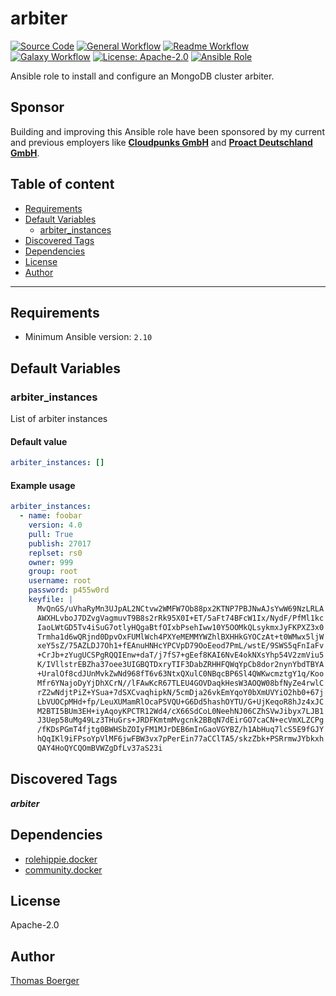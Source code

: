 # arbiter

[![Source Code](https://img.shields.io/badge/github-source%20code-blue?logo=github&logoColor=white)](https://github.com/rolehippie/arbiter)
[![General Workflow](https://github.com/rolehippie/arbiter/actions/workflows/general.yml/badge.svg)](https://github.com/rolehippie/arbiter/actions/workflows/general.yml)
[![Readme Workflow](https://github.com/rolehippie/arbiter/actions/workflows/docs.yml/badge.svg)](https://github.com/rolehippie/arbiter/actions/workflows/docs.yml)
[![Galaxy Workflow](https://github.com/rolehippie/arbiter/actions/workflows/galaxy.yml/badge.svg)](https://github.com/rolehippie/arbiter/actions/workflows/galaxy.yml)
[![License: Apache-2.0](https://img.shields.io/github/license/rolehippie/arbiter)](https://github.com/rolehippie/arbiter/blob/master/LICENSE)
[![Ansible Role](https://img.shields.io/badge/role-rolehippie.arbiter-blue)](https://galaxy.ansible.com/rolehippie/arbiter)

Ansible role to install and configure an MongoDB cluster arbiter.

## Sponsor

Building and improving this Ansible role have been sponsored by my current and previous employers like **[Cloudpunks GmbH](https://cloudpunks.de)** and **[Proact Deutschland GmbH](https://www.proact.eu)**.

## Table of content

- [Requirements](#requirements)
- [Default Variables](#default-variables)
  - [arbiter_instances](#arbiter_instances)
- [Discovered Tags](#discovered-tags)
- [Dependencies](#dependencies)
- [License](#license)
- [Author](#author)

---

## Requirements

- Minimum Ansible version: `2.10`

## Default Variables

### arbiter_instances

List of arbiter instances

#### Default value

```YAML
arbiter_instances: []
```

#### Example usage

```YAML
arbiter_instances:
  - name: foobar
    version: 4.0
    pull: True
    publish: 27017
    replset: rs0
    owner: 999
    group: root
    username: root
    password: p455w0rd
    keyfile: |
      MvQnGS/uVhaRyMn3UJpAL2NCtvw2WMFW7Ob88px2KTNP7PBJNwAJsYwW69NzLRLA
      AWXHLvboJ7DZvgVagmuvT9B8s2rRk95X0I+ET/5aFt74BFcW1Ix/NydF/PfMl1kc
      IaoLWtGD5Tv4iSuG7otlyHQgaBtfOIxbPsehIww10Y5OOMkQLsykmxJyFKPXZ3x0
      Trmha1d6wQRjnd0DpvOxFUMlWch4PXYeMEMMYWZhlBXHHkGYOCzAt+t0WMwx5ljW
      xeY5sZ/75AZLDJ7Oh1+fEAnuHNHcYPCVpD79OoEeod7PmL/wstE/9SWS5qFnIaFv
      +CrJb+zYugUCSPgRQQIEnw+daT/j7fS7+gEef8KAI6NvE4okNXsYhp54V2zmViu5
      K/IVllstrEBZha37oee3UIGBQTDxryTIF3DabZRHHFQWqYpCb8dor2nynYbdTBYA
      +UralOf8cdJUnMvkZwNd968fT6v63NtxQXulC0NBqcBP6Sl4QWKwcmztgY1q/Koo
      Mfr6YNajoDyYjDhXCrN//lFAwKcR67TLEU4GOVDaqkHesW3AOQW08bfNyZe4rwlC
      rZ2wNdjtPiZ+YSua+7dSXCvaqhipkN/5cmDja26vkEmYqoY0bXmUVYiO2hb0+67j
      LbVUOCpMHd+fp/LeuXUMamRlOcaP5VQU+G6Dd5hashOYTU/G+UjKeqoR8hJz4xJC
      M2BTI5BUm3EH+iyAqoyKPCTR12Wd4/cX66SdCoL0NeehNJ06CZhSVwJibyx7LJB1
      J3Uep58uMg49Lz3THuGrs+JRDFKmtmMvgcnk2BBqN7dEirGO7caCN+ecVmXLZCPg
      /fKDsPGmT4fjtg0BWHSbZOIyFM1MJrDEB6mInGaoVGYBZ/h1AbHuq7lcS5E9fGJY
      hQqIKl9iFPsoYpVlMF6jwFBW3vx7pPerEin77aCClTA5/skzZbk+PSRrmwJYbkxh
      QAY4HoQYCQOmBVWZgDfLv37aS23i
```

## Discovered Tags

**_arbiter_**


## Dependencies

- [rolehippie.docker](https://github.com/rolehippie/docker)
- [community.docker](https://github.com/ansible-collections/community.docker)

## License

Apache-2.0

## Author

[Thomas Boerger](https://github.com/tboerger)
